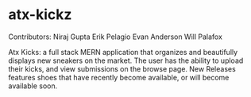 # atx-kickz

Contributors:
Niraj Gupta
Erik Pelagio
Evan Anderson
Will Palafox

Atx Kicks: a full stack MERN application that organizes and beautifully displays new sneakers on the market. The user has the ability to upload their kicks, and view submissions on the browse page.  New Releases features shoes that have recently become available, or will become available soon.
 
